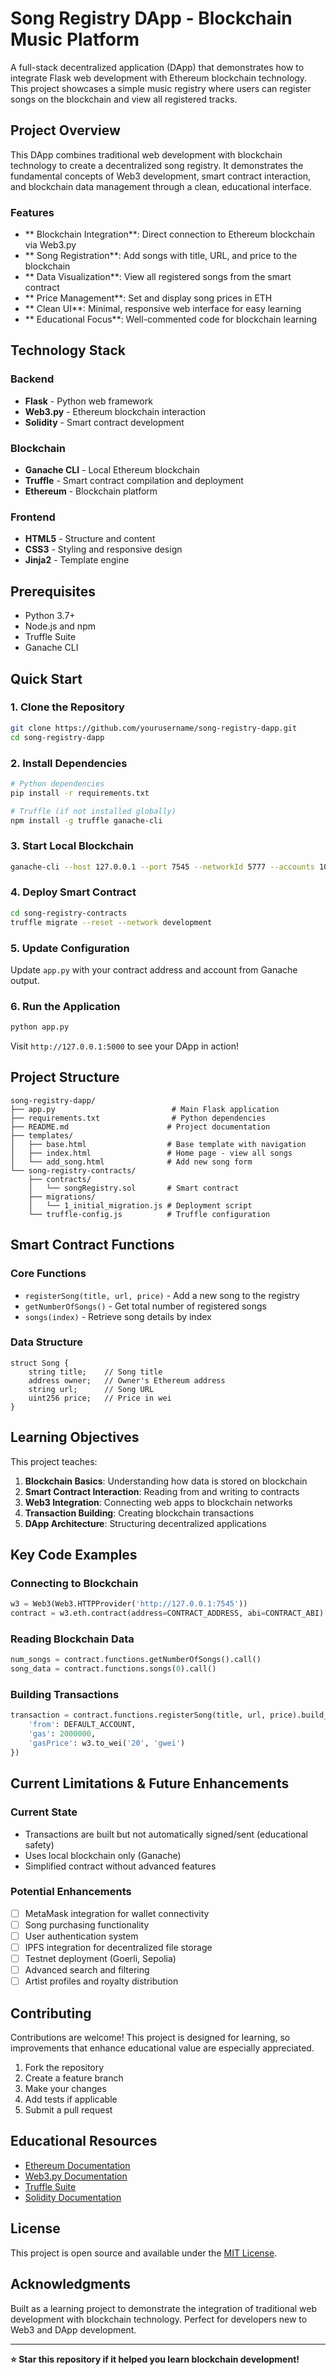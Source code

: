 # Song Registry DApp - Blockchain Music Platform

A full-stack decentralized application (DApp) that demonstrates how to integrate Flask web development with Ethereum blockchain technology. This project showcases a simple music registry where users can register songs on the blockchain and view all registered tracks.

## Project Overview

This DApp combines traditional web development with blockchain technology to create a decentralized song registry. It demonstrates the fundamental concepts of Web3 development, smart contract interaction, and blockchain data management through a clean, educational interface.

### Features

- ** Blockchain Integration**: Direct connection to Ethereum blockchain via Web3.py
- ** Song Registration**: Add songs with title, URL, and price to the blockchain
- ** Data Visualization**: View all registered songs from the smart contract
- ** Price Management**: Set and display song prices in ETH
- ** Clean UI**: Minimal, responsive web interface for easy learning
- ** Educational Focus**: Well-commented code for blockchain learning

## Technology Stack

### Backend
- **Flask** - Python web framework
- **Web3.py** - Ethereum blockchain interaction
- **Solidity** - Smart contract development

### Blockchain
- **Ganache CLI** - Local Ethereum blockchain
- **Truffle** - Smart contract compilation and deployment
- **Ethereum** - Blockchain platform

### Frontend
- **HTML5** - Structure and content
- **CSS3** - Styling and responsive design
- **Jinja2** - Template engine

## Prerequisites

- Python 3.7+
- Node.js and npm
- Truffle Suite
- Ganache CLI

## Quick Start

### 1. Clone the Repository
```bash
git clone https://github.com/yourusername/song-registry-dapp.git
cd song-registry-dapp
```

### 2. Install Dependencies
```bash
# Python dependencies
pip install -r requirements.txt

# Truffle (if not installed globally)
npm install -g truffle ganache-cli
```

### 3. Start Local Blockchain
```bash
ganache-cli --host 127.0.0.1 --port 7545 --networkId 5777 --accounts 10 --defaultBalanceEther 100
```

### 4. Deploy Smart Contract
```bash
cd song-registry-contracts
truffle migrate --reset --network development
```

### 5. Update Configuration
Update `app.py` with your contract address and account from Ganache output.

### 6. Run the Application
```bash
python app.py
```

Visit `http://127.0.0.1:5000` to see your DApp in action!

## Project Structure

```
song-registry-dapp/
├── app.py                          # Main Flask application
├── requirements.txt                # Python dependencies
├── README.md                      # Project documentation
├── templates/
│   ├── base.html                  # Base template with navigation
│   ├── index.html                 # Home page - view all songs
│   └── add_song.html              # Add new song form
└── song-registry-contracts/
    ├── contracts/
    │   └── songRegistry.sol       # Smart contract
    ├── migrations/
    │   └── 1_initial_migration.js # Deployment script
    └── truffle-config.js          # Truffle configuration
```

## Smart Contract Functions

### Core Functions
- `registerSong(title, url, price)` - Add a new song to the registry
- `getNumberOfSongs()` - Get total number of registered songs
- `songs(index)` - Retrieve song details by index

### Data Structure
```solidity
struct Song {
    string title;    // Song title
    address owner;   // Owner's Ethereum address
    string url;      // Song URL
    uint256 price;   // Price in wei
}
```

## Learning Objectives

This project teaches:

1. **Blockchain Basics**: Understanding how data is stored on blockchain
2. **Smart Contract Interaction**: Reading from and writing to contracts
3. **Web3 Integration**: Connecting web apps to blockchain networks
4. **Transaction Building**: Creating blockchain transactions
5. **DApp Architecture**: Structuring decentralized applications

## Key Code Examples

### Connecting to Blockchain
```python
w3 = Web3(Web3.HTTPProvider('http://127.0.0.1:7545'))
contract = w3.eth.contract(address=CONTRACT_ADDRESS, abi=CONTRACT_ABI)
```

### Reading Blockchain Data
```python
num_songs = contract.functions.getNumberOfSongs().call()
song_data = contract.functions.songs(0).call()
```

### Building Transactions
```python
transaction = contract.functions.registerSong(title, url, price).build_transaction({
    'from': DEFAULT_ACCOUNT,
    'gas': 2000000,
    'gasPrice': w3.to_wei('20', 'gwei')
})
```

## Current Limitations & Future Enhancements

### Current State
- Transactions are built but not automatically signed/sent (educational safety)
- Uses local blockchain only (Ganache)
- Simplified contract without advanced features

### Potential Enhancements
- [ ] MetaMask integration for wallet connectivity
- [ ] Song purchasing functionality
- [ ] User authentication system
- [ ] IPFS integration for decentralized file storage
- [ ] Testnet deployment (Goerli, Sepolia)
- [ ] Advanced search and filtering
- [ ] Artist profiles and royalty distribution

## Contributing

Contributions are welcome! This project is designed for learning, so improvements that enhance educational value are especially appreciated.

1. Fork the repository
2. Create a feature branch
3. Make your changes
4. Add tests if applicable
5. Submit a pull request

## Educational Resources

- [Ethereum Documentation](https://ethereum.org/developers/)
- [Web3.py Documentation](https://web3py.readthedocs.io/)
- [Truffle Suite](https://trufflesuite.com/)
- [Solidity Documentation](https://docs.soliditylang.org/)

## License

This project is open source and available under the [MIT License](LICENSE).

## Acknowledgments

Built as a learning project to demonstrate the integration of traditional web development with blockchain technology. Perfect for developers new to Web3 and DApp development.

---

**⭐ Star this repository if it helped you learn blockchain development!**
